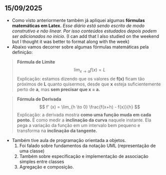## 15/09/2025

- Como visto anteriormente também já apliquei algumas **fórmulas matemáticas em Latex.** *Esse diário está sendo escrito de modo construtivo e não linear. Por isso conteúdos estudados depois podem ser adicionados no início.* (I can add that I also studied on the weekend but I thought it was better to format along with the week)
- Abaixo vamos decorrer sobre algumas fórmulas matemáticas pela definição:
> **Fórmula de Limite**
> $$
> \lim_{x \to a} f(x) = L
> $$
> Explicação: estamos dizendo que os valores de **f(x)** ficam tão próximos de **L** quanto quisermos, desde que **x** esteja suficientemente perto de **a**, mas **sem precisar que x = a.**

> **Fórmula de Derivada**
>$$
>f' (x) = \lim_{h \to 0} \frac{f(x+h) - f(x)}{h}
>$$
> Explicação: a derivada mostra **como uma função muda em cada ponto.** É como medir a **inclinação da curva** naquele instante. Ela pega a variação da função em um intervalo bem pequeno e transforma na **inclinação da tangente.**

- Também tive aula de programação orientada a objetos.
     1. Foi falado sobre fundamentos da notação UML (representação de uma classe)
     2. Também sobre especificação e implementação de associação simples entre classes
     3. Agregação e composição.